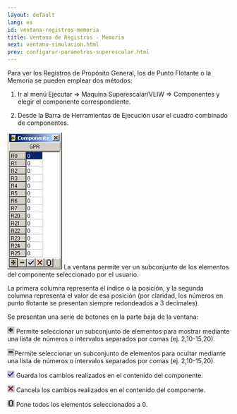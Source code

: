 ```yaml
---
layout: default
lang: es
id: ventana-registros-memoria
title: Ventana de Registros - Memoria
next: ventana-simulacion.html
prev: configurar-parametros-superescalar.html
---
```



Para ver los Registros de Propósito General, los de Punto Flotante o la Memoria se pueden emplear dos métodos:

1. Ir al menú Ejecutar => Maquina Superescalar/VLIW => Componentes y elegir el componente correspondiente.

2. Desde la Barra de Herramientas de Ejecución usar el cuadro combinado de componentes.


![Ventana registro](imgs/bm19.png)
La ventana permite ver un subconjunto de los elementos del componente seleccionado por el usuario.

La primera columna representa el índice o la posición, y la segunda columna representa el valor de esa posición (por claridad, los números en punto flotante se presentan siempre redondeados a 3 decimales).

Se presentan una serie de botones en la parte baja de la ventana:

![Ventana registro](imgs/bm20_result.png) Permite seleccionar un subconjunto de elementos para mostrar mediante una lista de números o intervalos separados por comas (ej. 2,10-15,20).

![Ventana registro](imgs/bm21_result.png)Permite seleccionar un subconjunto de elementos para ocultar mediante una lista de números o intervalos separados por comas (ej. 2,10-15,20).

![Ventana registro](imgs/bm22_result.png) Guarda los cambios realizados en el contenido del componente.

![Ventana registro](imgs/bm23_result.png) Cancela los cambios realizados en el contenido del componente.

![Ventana registro](imgs/bm24_result.png) Pone todos los elementos seleccionados a 0.
